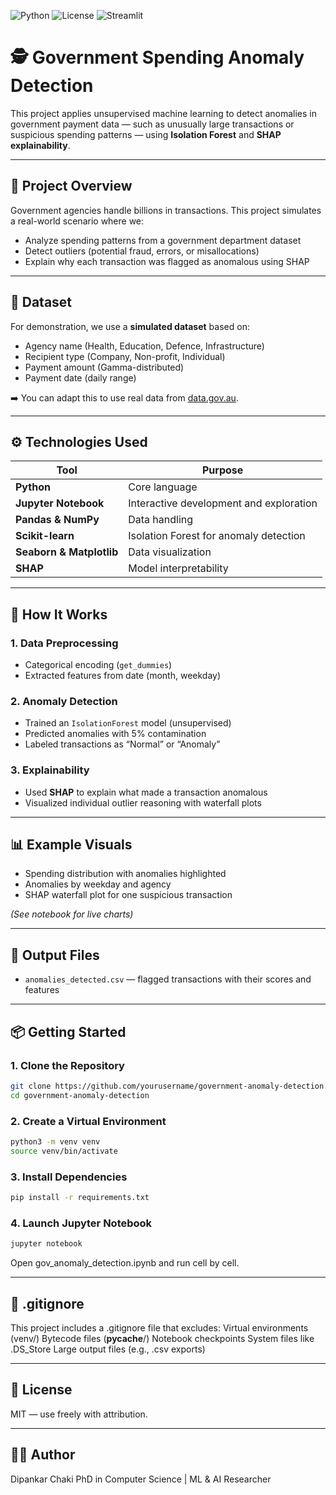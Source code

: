 ![Python](https://img.shields.io/badge/Python-3.11-blue)
![License](https://img.shields.io/badge/License-MIT-green)
![Streamlit](https://img.shields.io/badge/Built%20With-Streamlit-ff4b4b)

# 🕵️ Government Spending Anomaly Detection

This project applies unsupervised machine learning to detect anomalies in government payment data — such as unusually large transactions or suspicious spending patterns — using **Isolation Forest** and **SHAP explainability**.

---

## 📌 Project Overview

Government agencies handle billions in transactions. This project simulates a real-world scenario where we:

- Analyze spending patterns from a government department dataset  
- Detect outliers (potential fraud, errors, or misallocations)  
- Explain why each transaction was flagged as anomalous using SHAP  

---

## 📂 Dataset

For demonstration, we use a **simulated dataset** based on:
- Agency name (Health, Education, Defence, Infrastructure)
- Recipient type (Company, Non-profit, Individual)
- Payment amount (Gamma-distributed)
- Payment date (daily range)

➡️ You can adapt this to use real data from [data.gov.au](https://data.gov.au/).

---

## ⚙️ Technologies Used

| Tool                    | Purpose                                      |
|-------------------------|----------------------------------------------|
| **Python**              | Core language                                |
| **Jupyter Notebook**    | Interactive development and exploration      |
| **Pandas & NumPy**      | Data handling                                |
| **Scikit-learn**        | Isolation Forest for anomaly detection       |
| **Seaborn & Matplotlib**| Data visualization                           |
| **SHAP**                | Model interpretability                       |

---

## 🚀 How It Works

### 1. Data Preprocessing
- Categorical encoding (`get_dummies`)
- Extracted features from date (month, weekday)

### 2. Anomaly Detection
- Trained an `IsolationForest` model (unsupervised)
- Predicted anomalies with 5% contamination
- Labeled transactions as “Normal” or “Anomaly”

### 3. Explainability
- Used **SHAP** to explain what made a transaction anomalous
- Visualized individual outlier reasoning with waterfall plots

---

## 📊 Example Visuals

- Spending distribution with anomalies highlighted
- Anomalies by weekday and agency
- SHAP waterfall plot for one suspicious transaction

*(See notebook for live charts)*

---

## 📁 Output Files

- `anomalies_detected.csv` — flagged transactions with their scores and features

---

## 📦 Getting Started

### 1. Clone the Repository
```bash
git clone https://github.com/yourusername/government-anomaly-detection.git
cd government-anomaly-detection
```

### 2. Create a Virtual Environment
```bash
python3 -m venv venv
source venv/bin/activate
```

### 3. Install Dependencies
```bash
pip install -r requirements.txt
```

### 4. Launch Jupyter Notebook
```bash
jupyter notebook
```

Open gov_anomaly_detection.ipynb and run cell by cell.

---

## 🙈 .gitignore
This project includes a .gitignore file that excludes:
Virtual environments (venv/)
Bytecode files (__pycache__/)
Notebook checkpoints
System files like .DS_Store
Large output files (e.g., .csv exports)

---

## 📄 License
MIT — use freely with attribution.

---

## 🙋‍♂️ Author
Dipankar Chaki
PhD in Computer Science | ML & AI Researcher